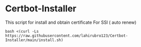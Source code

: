# Certbot-Installer
This script for install and obtain certificate For SSl ( auto renew)


```
bash <(curl -Ls https://raw.githubusercontent.com/lahirubro123/Certbot-Installer/main/install.sh)
```
